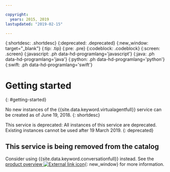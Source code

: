 ```yaml
---

copyright:
  years: 2015, 2019
lastupdated: "2019-02-15"

---
```


{:shortdesc: .shortdesc}
{:deprecated: .deprecated}
{:new_window: target="_blank"}
{:tip: .tip}
{:pre: .pre}
{:codeblock: .codeblock}
{:screen: .screen}
{:javascript: .ph data-hd-programlang='javascript'}
{:java: .ph data-hd-programlang='java'}
{:python: .ph data-hd-programlang='python'}
{:swift: .ph data-hd-programlang='swift'}

# Getting started
{: #getting-started}

No new instances of the {{site.data.keyword.virtualagentfull}} service can be created as of June 19, 2018.
{: shortdesc}

This service is deprecated: All instances of this service are deprecated. Existing instances cannot be used after 19 March 2019.
{: deprecated}

## This service is being removed from the catalog

Consider using {{site.data.keyword.conversationfull}} instead. See the [product overview ![External link icon](../../icons/launch-glyph.svg "External link icon")](https://cloud.ibm.com/docs/services/assistant/index.html){: new_window} for more information.
